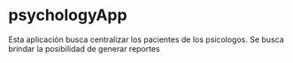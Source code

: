 # psychologyApp
Esta aplicación busca centralizar los pacientes de los psicologos. 
Se busca brindar la posibilidad de generar reportes
